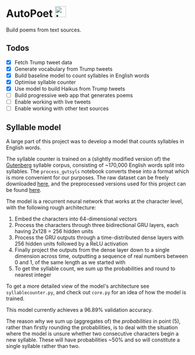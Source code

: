 # AutoPoet <img src="https://filedn.com/lRBwPhPxgV74tO0rDoe8SpH/autopoet_data/logo.png" width="30" height="30" alt="Logo of quill pen"/>

Build poems from text sources. 

## Todos

- [x] Fetch Trump tweet data
- [x] Generate vocabulary from Trump tweets
- [x] Build baseline model to count syllables in English words
- [x] Optimise syllable counter
- [x] Use model to build Haikus from Trump tweets
- [ ] Build progressive web app that generates poems
- [ ] Enable working with live tweets
- [ ] Enable working with other text sources

## Syllable model

A large part of this project was to develop a model that counts syllables in English words. 

The syllable counter is trained on a (slightly modified version of) the [Gutenberg](https://en.wikipedia.org/wiki/Project_Gutenberg) syllable corpus, consisting of ~170,000 English words split into syllables. The `process_gutsyls` notebook converts these into a format which is more convenient for our purposes. The raw dataset can be freely downloaded [here](http://onlinebooks.library.upenn.edu/webbin/gutbook/lookup?num=3204), and the preprocessed versions used for this project can be found [here](https://filedn.com/lRBwPhPxgV74tO0rDoe8SpH/autopoet_data/).

The model is a recurrent neural network that works at the character level, with the following rough architecture:

1. Embed the characters into 64-dimensional vectors
2. Process the characters through three bidirectional GRU layers, each having 2x128 = 256 hidden units
3. Process the GRU outputs through a time-distributed dense layers with 256 hidden units followed by a ReLU activation
4. Finally project the outputs from the dense layer down to a single dimension across time, outputting a sequence of real numbers between 0 and 1, of the same length as we started with
5. To get the syllable count, we sum up the probabilities and round to nearest integer

To get a more detailed view of the model's architecture see `syllablecounter.py`, and check out `core.py` for an idea of how the model is trained.

This model currently achieves a 96.89% validation accuracy.

The reason why we sum up (aggregates of) the *probabilities* in point (5), rather than firstly rounding the probabilities, is to deal with the situation where the model is unsure whether two consecutive characters begin a new syllable. These will have probabilities ~50% and so will constitute a single syllable rather than two. 
